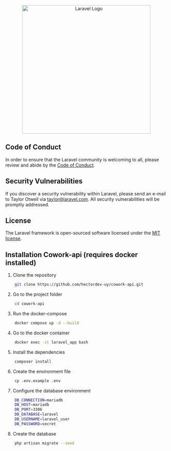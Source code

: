 <p align="center"><a href="https://laravel.com" target="_blank"><img src="https://raw.githubusercontent.com/laravel/art/master/logo-lockup/5%20SVG/2%20CMYK/1%20Full%20Color/laravel-logolockup-cmyk-red.svg" width="400" alt="Laravel Logo"></a></p>

## Code of Conduct

In order to ensure that the Laravel community is welcoming to all, please review and abide by the [Code of Conduct](https://laravel.com/docs/contributions#code-of-conduct).

## Security Vulnerabilities

If you discover a security vulnerability within Laravel, please send an e-mail to Taylor Otwell via [taylor@laravel.com](mailto:taylor@laravel.com). All security vulnerabilities will be promptly addressed.

## License

The Laravel framework is open-sourced software licensed under the [MIT license](https://opensource.org/licenses/MIT).

## Installation Cowork-api (requires docker installed)

1. Clone the repository
```bash 
    git clone https://github.com/hectordev-uy/cowork-api.git
```     

2. Go to the project folder 
```bash 
    cd cowork-api    
```

3. Run the docker-compose
```bash 
    docker compose up -d --build
```	

4. Go to the docker container
```bash 
    docker exec -it laravel_app bash
```	

5. Install the dependencies
```bash 
    composer install
```	

6. Create the environment file
```bash 
    cp .env.example .env
```	

7. Configure the database environment
```bash 
    DB_CONNECTION=mariadb
    DB_HOST=mariadb
    DB_PORT=3306
    DB_DATABASE=laravel
    DB_USERNAME=laravel_user
    DB_PASSWORD=secret
```

8. Create the database
```bash 
    php artisan migrate --seed
```	

